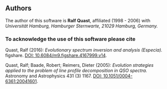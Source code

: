 ## Authors

The author of this software is **Ralf Quast**, affiliated (1998 - 2006) with
*Universität Hamburg, Hamburger Sternwarte, 21029 Hamburg, Germany.*

### To acknowledge the use of this software please cite

Quast, Ralf (2016): *Evolutionary spectrum inversion and analysis (Especia).* figshare.
[DOI: 10.6084/m9.figshare.4167999.v14](https://dx.doi.org/10.6084/m9.figshare.4167999.v14).

Quast, Ralf; Baade, Robert; Reimers, Dieter (2005): *Evolution strategies applied to the problem of line profile decomposition in QSO spectra.*
Astronomy and Astrophysics 431 (3) 1167.
[DOI: 10.1051/0004-6361:20041601](http://dx.doi.org/10.1051/0004-6361:20041601).

